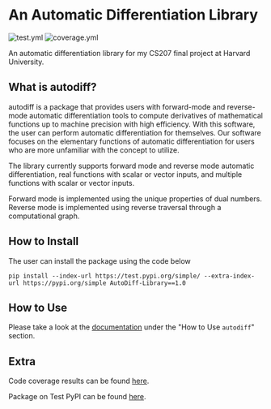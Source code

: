 # An Automatic Differentiation Library

![test.yml](https://github.com/amelialwx/AutoDiff/actions/workflows/test.yml/badge.svg)
![coverage.yml](https://github.com/amelialwx/AutoDiff/actions/workflows/coverage.yml/badge.svg)

An automatic differentiation library for my CS207 final project at Harvard University.

## What is autodiff?

autodiff is a package that provides users with forward-mode and reverse-mode automatic differentiation tools to compute derivatives of mathematical functions up to machine precision with high efficiency. With this software, the user can perform automatic differentiation for themselves. Our software focuses on the elementary functions of automatic differentiation for users who are more unfamiliar with the concept to utilize.

The library currently supports forward mode and reverse mode automatic differentiation, real functions with scalar or vector inputs, and multiple functions with scalar or vector inputs. 

Forward mode is implemented using the unique properties of dual numbers. Reverse mode is implemented using reverse traversal through a computational graph.

## How to Install

The user can install the package using the code below

```{python}
pip install --index-url https://test.pypi.org/simple/ --extra-index-url https://pypi.org/simple AutoDiff-Library==1.0
```

## How to Use

Please take a look at the [documentation](https://github.com/amelialwx/AutoDiff/blob/main/docs/documentation.ipynb) under the "How to Use ```autodiff```" section.

## Extra

Code coverage results can be found [here](https://amelialwx.github.io/AutoDiff/).

Package on Test PyPI can be found [here](https://test.pypi.org/project/AutoDiff-Library/1.0/).



